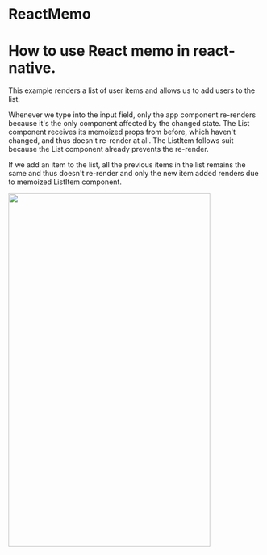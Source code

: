 # ReactMemo
 
<h1>How to use React memo in react-native.</h1>

This example renders a list of user items and allows us to add users to the list.

Whenever we type into the input field, only the app component re-renders because it's the only component affected by the changed state. The List component receives its memoized props from before, which haven't changed, and thus doesn't re-render at all. The ListItem follows suit because the List component already prevents the re-render.

If we add an item to the list, all the previous items in the list remains the same and thus doesn't re-render and only the new item added renders due to memoized ListItem component.

<a href="url"><img src="https://user-images.githubusercontent.com/6311330/164647263-be79703f-a6d6-46d2-88ac-64fff8630c9a.png" align="left" height="700" width="400" ></a>
